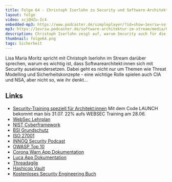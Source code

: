 ```yaml
---
title: Folge 64 - Christoph Iserlohn zu Security und Software-Architektur
layout: folge
video: xcjQHZu-Ic4
embedded-mp3: https://www.podcaster.de/simpleplayer/?id=show~1evriw~software-architektur-im-stream~pod-bb17b340f67f847c5235ba8c3f&v=1624642009
mp3: https://1evriw.podcaster.de/software-architektur-im-stream/media/ChristophIserlohnSecurity.mp3
description: Christoph Iserlohn zeigt auf, warum Security auch für die Software-Architektur sehr wichtig ist.
thumbnail: folge64.png
tags: Sicherheit
---
```


Lisa Maria Moritz spricht mit Christoph Iserlohn im Stream
darüber sprechen, warum es wichtig ist, dass Softwarearchitekt:innen
sich mit Security auseinandersetzen. Dabei geht es nicht nur um Themen
wie Threat Modelling und Sicherheitskonzepte - eine wichtige Rolle
spielen auch CIA und NSA, aber nicht so, wie ihr denkt...

## Links

* [Security-Training speziell für
  Architekt:innen](https://www.socreatory.com/trainings/web-security) Mit dem Code LAUNCH bekommt man bis 31.07. 22% aufs WEBSEC Training am 28.06.
* [WebSec Lehrplan](https://isaqb-org.github.io/curriculum-websec/curriculum-websec-de.pdf)
* [NIST Cyberframework](https://www.nist.gov/cyberframework)
* [BSI Grundschutz](https://www.bsi.bund.de/DE/Themen/Unternehmen-und-Organisationen/Standards-und-Zertifizierung/IT-Grundschutz/it-grundschutz_node.html)
* [ISO 27001](https://de.wikipedia.org/wiki/ISO/IEC_27001)
* [INNOQ Security Podcast](https://www.innoq.com/de/podcast/?channel=security)
* [OWASP Top 10](https://owasp.org/www-project-top-ten/)
* [Corona Warn App Dokumentation](https://github.com/corona-warn-app/cwa-documentation)
* [Luca App Dokumentation](https://gitlab.com/lucaapp/security-overview )
* [Threadagile](https://www.threagile.io)
* [Hashicop Vault](www.vaultproject.io)
* [Kostenloses Security Engineering Buch](https://www.cl.cam.ac.uk/~rja14/book.html)


